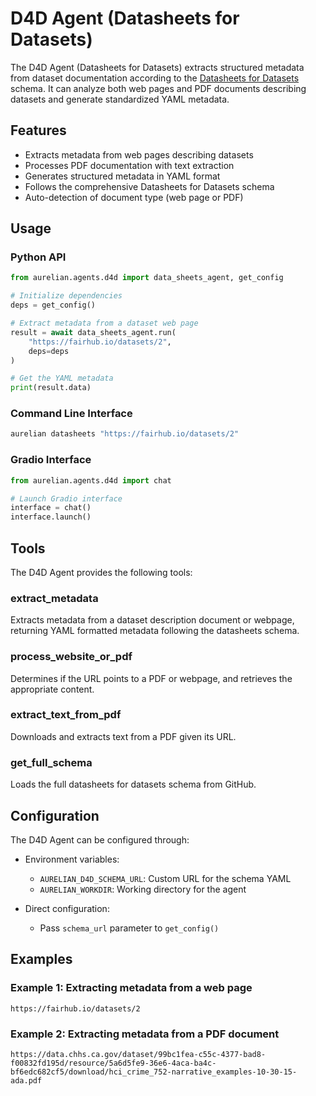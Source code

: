 # D4D Agent (Datasheets for Datasets)

The D4D Agent (Datasheets for Datasets) extracts structured metadata from dataset documentation according to the [Datasheets for Datasets](https://arxiv.org/abs/1803.09010) schema. It can analyze both web pages and PDF documents describing datasets and generate standardized YAML metadata.

## Features

- Extracts metadata from web pages describing datasets
- Processes PDF documentation with text extraction
- Generates structured metadata in YAML format
- Follows the comprehensive Datasheets for Datasets schema
- Auto-detection of document type (web page or PDF)

## Usage

### Python API

```python
from aurelian.agents.d4d import data_sheets_agent, get_config

# Initialize dependencies
deps = get_config()

# Extract metadata from a dataset web page
result = await data_sheets_agent.run(
    "https://fairhub.io/datasets/2",
    deps=deps
)

# Get the YAML metadata
print(result.data)
```

### Command Line Interface

```bash
aurelian datasheets "https://fairhub.io/datasets/2"
```

### Gradio Interface

```python
from aurelian.agents.d4d import chat

# Launch Gradio interface
interface = chat()
interface.launch()
```

## Tools

The D4D Agent provides the following tools:

### extract_metadata

Extracts metadata from a dataset description document or webpage, returning YAML formatted metadata following the datasheets schema.

### process_website_or_pdf

Determines if the URL points to a PDF or webpage, and retrieves the appropriate content.

### extract_text_from_pdf

Downloads and extracts text from a PDF given its URL.

### get_full_schema

Loads the full datasheets for datasets schema from GitHub.

## Configuration

The D4D Agent can be configured through:

- Environment variables:
  - `AURELIAN_D4D_SCHEMA_URL`: Custom URL for the schema YAML
  - `AURELIAN_WORKDIR`: Working directory for the agent
  
- Direct configuration:
  - Pass `schema_url` parameter to `get_config()`

## Examples

### Example 1: Extracting metadata from a web page

```
https://fairhub.io/datasets/2
```

### Example 2: Extracting metadata from a PDF document

```
https://data.chhs.ca.gov/dataset/99bc1fea-c55c-4377-bad8-f00832fd195d/resource/5a6d5fe9-36e6-4aca-ba4c-bf6edc682cf5/download/hci_crime_752-narrative_examples-10-30-15-ada.pdf
```